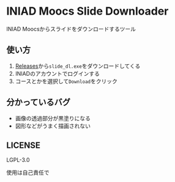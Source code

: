 # INIAD Moocs Slide Downloader

INIAD Moocsからスライドをダウンロードするツール

## 使い方

1. [Releases](https://github.com/yu7400ki/moocs-slide-dl/release)から`slide_dl.exe`をダウンロードしてくる
1. INIADのアカウントでログインする
1. コースとかを選択して`Download`をクリック

## 分かっているバグ

- 画像の透過部分が黒塗りになる
- 図形などがうまく描画されない

## LICENSE

LGPL-3.0

使用は自己責任で
